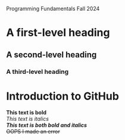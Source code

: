 Programming Fundamentals Fall 2024
# A first-level heading
## A second-level heading
### A third-level heading
# Introduction to GitHub
**This text is bold**\
*This text is italics*\
***This text is both bold and italics***\
~~OOPS I made an error~~
